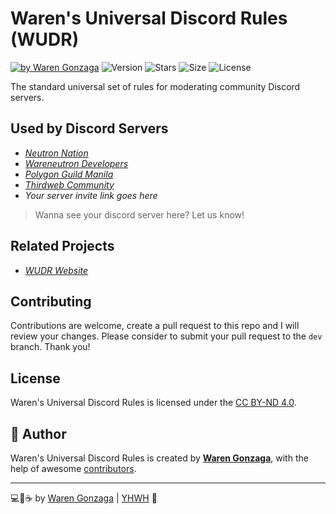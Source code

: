 # Waren's Universal Discord Rules (WUDR)

[![by Waren Gonzaga](https://img.shields.io/badge/by-Waren%20Gonzaga-blue.svg?longCache=true&style=flat-square)](https://bmc.xyz/warengonzaga) ![Version](https://img.shields.io/github/release/warengonzaga/waren-universal-discord-rules.svg?style=flat-square) ![Stars](https://img.shields.io/github/stars/warengonzaga/waren-universal-discord-rules.svg?style=flat-square) ![Size](https://img.shields.io/github/repo-size/warengonzaga/waren-universal-discord-rules?color=green&style=flat-square) ![License](https://img.shields.io/badge/license-CC%20BY--ND%204.0-orange.svg?longCache=true&style=flat-square)

The standard universal set of rules for moderating community Discord servers.

## Used by Discord Servers

- _[Neutron Nation](https://discord.gg/MzSm76Eqgq)_
- _[Wareneutron Developers](https://discord.gg/6Gzxwtt)_
- _[Polygon Guild Manila](https://discord.gg/UsrhBZWpzX)_
- _[Thirdweb Community](https://discord.gg/thirdweb)_
- _Your server invite link goes here_

> Wanna see your discord server here? Let us know!

## Related Projects

- _[WUDR Website](https://github.com/warengonzaga/wudr-site)_

## Contributing

Contributions are welcome, create a pull request to this repo and I will review your changes. Please consider to submit your pull request to the ```dev``` branch. Thank you!

## License

Waren's Universal Discord Rules is licensed under the [CC BY-ND 4.0](https://creativecommons.org/licenses/by-nd/4.0/legalcode).

## 📝 Author

Waren's Universal Discord Rules is created by **[Waren Gonzaga](https://github.com/warengonzaga)**, with the help of awesome [contributors](https://github.com/warengonzaga/waren-universal-discord-rules/graphs/contributors).

---

💻💖☕ by [Waren Gonzaga](https://warengonzaga.com) | [YHWH](https://youtu.be/HHrxS4diLew?t=44) 🙏